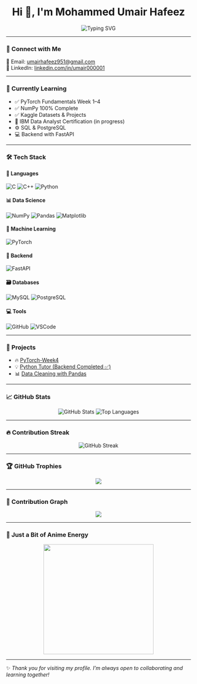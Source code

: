 <h1 align="center">Hi 👋, I'm Mohammed Umair Hafeez</h1>

<p align="center">
  <img src="https://readme-typing-svg.demolab.com?font=Fira+Code&duration=3000&pause=1000&color=6F42C1&center=true&vCenter=true&width=435&lines=Aspiring+Data+Analyst;Aspiring+Data+Scientist;Python+%26+PyTorch+Learner;Always+Exploring+AI+🔍;Backend+Developer+%7C+SQL+%7C+ML" alt="Typing SVG" />
</p>


---

### 🔗 Connect with Me
<p align="left">
  📧 Email: <a href="mailto:umairhafeez951@gmail.com">umairhafeez951@gmail.com</a><br>
  💼 LinkedIn: <a href="https://www.linkedin.com/in/umair000001" target="_blank">linkedin.com/in/umair000001</a>
</p>

---

### 🌱 Currently Learning
- ✅ PyTorch Fundamentals Week 1–4  
- ✅ NumPy 100% Complete  
- ✅ Kaggle Datasets & Projects  
- 🧠 IBM Data Analyst Certification (in progress)  
- ⚙️ SQL & PostgreSQL  
- 💻 Backend with FastAPI  

---

### 🛠️ Tech Stack

#### 🚀 Languages
![C](https://img.shields.io/badge/C-blue?style=flat-square&logo=c)
![C++](https://img.shields.io/badge/C++-00599C?style=flat-square&logo=c%2B%2B)
![Python](https://img.shields.io/badge/Python-FFD43B?style=flat-square&logo=python)

#### 📊 Data Science
![NumPy](https://img.shields.io/badge/NumPy-013243?style=flat-square&logo=numpy)
![Pandas](https://img.shields.io/badge/Pandas-150458?style=flat-square&logo=pandas)
![Matplotlib](https://img.shields.io/badge/Matplotlib-11557C?style=flat-square&logo=matplotlib)

#### 🤖 Machine Learning
![PyTorch](https://img.shields.io/badge/PyTorch-EE4C2C?style=flat-square&logo=pytorch)

#### 🧩 Backend
![FastAPI](https://img.shields.io/badge/FastAPI-005571?style=flat-square&logo=fastapi)

#### 🗃️ Databases
![MySQL](https://img.shields.io/badge/MySQL-4479A1?style=flat-square&logo=mysql)
![PostgreSQL](https://img.shields.io/badge/PostgreSQL-336791?style=flat-square&logo=postgresql)

#### 💻 Tools
![GitHub](https://img.shields.io/badge/GitHub-181717?style=flat-square&logo=github)
![VSCode](https://img.shields.io/badge/VS_Code-007ACC?style=flat-square&logo=visual-studio-code)

---

### 🧠 Projects

- 🔥 [PyTorch-Week4](https://github.com/UMAIR000001/PyTorch-Week4)
- 💡 [Python Tutor (Backend Completed ✅)](https://github.com/UMAIR000001/Python-Tutor)
- 📊 [Data Cleaning with Pandas](https://github.com/UMAIR000001/Data-Cleaning)

---

### 📈 GitHub Stats

<p align="center">
  <img src="https://github-readme-stats.vercel.app/api?username=UMAIR000001&show_icons=true&theme=radical" alt="GitHub Stats" />
  <img src="https://github-readme-stats.vercel.app/api/top-langs/?username=UMAIR000001&layout=compact&theme=radical" alt="Top Languages" />
</p>

---

### 🔥 Contribution Streak

<p align="center">
  <img src="https://github-readme-streak-stats.herokuapp.com/?user=UMAIR000001&theme=radical" alt="GitHub Streak" />
</p>

---

### 🏆 GitHub Trophies

<p align="center">
  <img src="https://github-profile-trophy.vercel.app/?username=UMAIR000001&theme=radical&margin-w=10&column=7" />
</p>

---

### 🎌 Contribution Graph

<p align="center">
  <img src="https://activity-graph.herokuapp.com/graph?username=UMAIR000001&theme=github" />
</p>

---

### 🎌 Just a Bit of Anime Energy

<p align="center">
  <img src="https://media.giphy.com/media/xT0xeJpnrWC4XWblEk/giphy.gif" width="300" />
</p>

---

✨ *Thank you for visiting my profile. I’m always open to collaborating and learning together!*  
